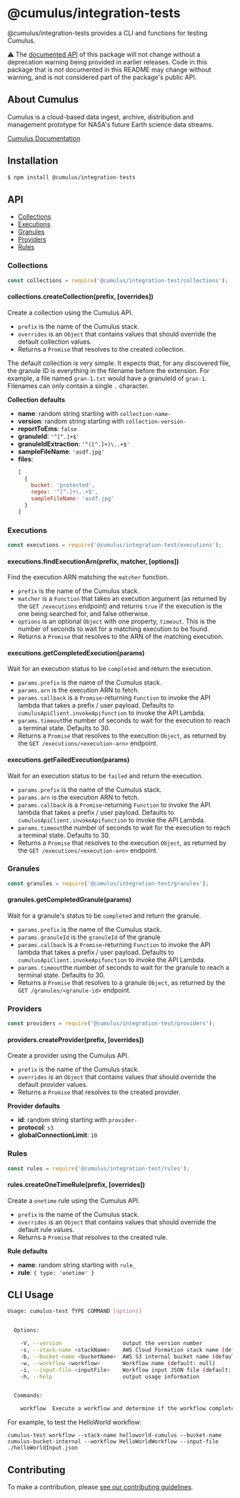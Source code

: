 # @cumulus/integration-tests

@cumulus/integration-tests provides a CLI and functions for testing Cumulus.

⚠️ The [documented API](#api) of this package will not change without a
deprecation warning being provided in earlier releases. Code in this package
that is _not_ documented in this README may change without warning, and is not
considered part of the package's public API.

## About Cumulus

Cumulus is a cloud-based data ingest, archive, distribution and management
prototype for NASA's future Earth science data streams.

[Cumulus Documentation](https://nasa.github.io/cumulus)

## Installation

```sh
$ npm install @cumulus/integration-tests
```

## API

- [Collections](#collections)
- [Executions](#executions)
- [Granules](#granules)
- [Providers](#providers)
- [Rules](#rules)

### Collections

```js
const collections = require('@cumulus/integration-test/collections');
```

#### collections.createCollection(prefix, [overrides])

Create a collection using the Cumulus API.

- `prefix` is the name of the Cumulus stack.
- `overrides` is an `Object` that contains values that should override the
  default collection values.
- Returns a `Promise` that resolves to the created collection.

The default collection is very simple. It expects that, for any discovered file,
the granule ID is everything in the filename before the extension. For example,
a file named `gran-1.txt` would have a granuleId of `gran-1`. Filenames can only
contain a single `.` character.

**Collection defaults**

- **name**: random string starting with `collection-name-`
- **version**: random string starting with `collection-version-`
- **reportToEms**: `false`
- **granuleId**: `'^[^.]+$'`
- **granuleIdExtraction**: `'^([^.]+)\..+$'`
- **sampleFileName**: `'asdf.jpg'`
- **files**:
  ```js
  [
    {
      bucket: 'protected',
      regex: '^[^.]+\..+$',
      sampleFileName: 'asdf.jpg'
    }
  ]
  ```

### Executions

```js
const executions = require('@cumulus/integration-test/executions');
```

#### executions.findExecutionArn(prefix, matcher, [options])

Find the execution ARN matching the `matcher` function.

- `prefix` is the name of the Cumulus stack.
- `matcher` is a `Function` that takes an execution argument (as returned by the
  `GET /executions` endpoint) and returns `true` if the execution is the one
  being searched for, and false otherwise.
- `options` is an optional `Object` with one property, `timeout`. This is the
  number of seconds to wait for a matching execution to be found.
- Returns a `Promise` that resolves to the ARN of the matching execution.

#### executions.getCompletedExecution(params)

Wait for an execution status to be `completed` and return the execution.

- `params.prefix` is the name of the Cumulus stack.
- `params.arn` is the execution ARN to fetch.
- `params.callback` is a `Promise`-returning `Function` to invoke the API lambda
  that takes a prefix / user payload. Defaults to
  `cumulusApiClient.invokeApifunction` to invoke the API Lambda.
- `params.timeout`the number of seconds to wait for the execution to reach a
  terminal state. Defaults to 30.
- Returns a `Promise` that resolves to the execution `Object`, as returned by
  the `GET /executions/<execution-arn>` endpoint.

#### executions.getFailedExecution(params)

Wait for an execution status to be `failed` and return the execution.

- `params.prefix` is the name of the Cumulus stack.
- `params.arn` is the execution ARN to fetch.
- `params.callback` is a `Promise`-returning `Function` to invoke the API lambda
  that takes a prefix / user payload. Defaults to
  `cumulusApiClient.invokeApifunction` to invoke the API Lambda.
- `params.timeout`the number of seconds to wait for the execution to reach a
  terminal state. Defaults to 30.
- Returns a `Promise` that resolves to the execution `Object`, as returned by
  the `GET /executions/<execution-arn>` endpoint.

### Granules

```js
const granules = require('@cumulus/integration-test/granules');
```

#### granules.getCompletedGranule(params)

Wait for a granule's status to be `completed` and return the granule.

- `params.prefix` is the name of the Cumulus stack.
- `params.granuleId` is the `granuleId` of the granule
- `params.callback` is a `Promise`-returning `Function` to invoke the API lambda
  that takes a prefix / user payload. Defaults to
  `cumulusApiClient.invokeApifunction` to invoke the API Lambda.
- `params.timeout`the number of seconds to wait for the granule to reach a
  terminal state. Defaults to 30.
- Returns a `Promise` that resolves to a granule `Object`, as returned by the
  `GET /granules/<granule-id>` endpoint.

### Providers

```js
const providers = require('@cumulus/integration-test/providers');
```

#### providers.createProvider(prefix, [overrides])

Create a provider using the Cumulus API.

- `prefix` is the name of the Cumulus stack.
- `overrides` is an `Object` that contains values that should override the
  default provider values.
- Returns a `Promise` that resolves to the created provider.

**Provider defaults**

- **id**: random string starting with `provider-`
- **protocol**: `s3`
- **globalConnectionLimit**: `10`

### Rules

```js
const rules = require('@cumulus/integration-test/rules');
```

#### rules.createOneTimeRule(prefix, [overrides])

Create a `onetime` rule using the Cumulus API.

- `prefix` is the name of the Cumulus stack.
- `overrides` is an `Object` that contains values that should override the
  default rule values.
- Returns a `Promise` that resolves to the created rule.

**Rule defaults**

- **name**: random string starting with `rule_`
- **rule**: `{ type: 'onetime' }`

## CLI Usage

```bash
Usage: cumulus-test TYPE COMMAND [options]


  Options:

    -V, --version                   output the version number
    -s, --stack-name <stackName>    AWS Cloud Formation stack name (default: null)
    -b, --bucket-name <bucketName>  AWS S3 internal bucket name (default: null)
    -w, --workflow <workflow>       Workflow name (default: null)
    -i, --input-file <inputFile>    Workflow input JSON file (default: null)
    -h, --help                      output usage information


  Commands:

    workflow  Execute a workflow and determine if the workflow completes successfully
```

For example, to test the HelloWorld workflow:

`cumulus-test workflow --stack-name helloworld-cumulus --bucket-name cumulus-bucket-internal --workflow HelloWorldWorkflow --input-file ./helloWorldInput.json`

## Contributing

To make a contribution, please [see our contributing guidelines](https://github.com/nasa/cumulus/blob/master/CONTRIBUTING.md).
